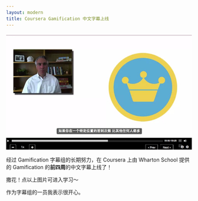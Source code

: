 ```yaml
---
layout: modern
title: Coursera Gamification 中文字幕上线
---
```


<a href="https://class.coursera.org/gamification-003/lecture"><img src="/images/gam.jpg"></a>

经过 Gamification 字幕组的长期努力，在 Coursera 上由 Wharton School 提供的 Gamification 的**前四周**的中文字幕上线了！

撒花！点以上图片可进入学习～

作为字幕组的一员我表示很开心。